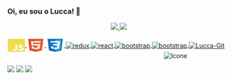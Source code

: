 ### Oi, eu sou o Lucca! 👋

<div align="center">
  <a href="https://github.com/luccarendall">
  <img height="125" src="https://github-readme-stats.vercel.app/api?username=luccarendall&show_icons=true&theme=github_dark&include_all_commits=true&count_private=true"/>
  <img height="125" src="https://github-readme-stats.vercel.app/api/top-langs/?username=luccarendall&layout=compact&langs_count=7&theme=github_dark"/>      
</div>
  
  <div style="display: inline_block"><br>
    
  <img align="center" alt="Lucca-Js" height="30" width="40" src="https://raw.githubusercontent.com/devicons/devicon/master/icons/javascript/javascript-plain.svg">
  <img align="center" alt="Lucca-HTML" height="30" width="40" src="https://raw.githubusercontent.com/devicons/devicon/master/icons/html5/html5-original.svg">
  <img align="center" alt="Lucca-CSS" height="30" width="40" src="https://raw.githubusercontent.com/devicons/devicon/master/icons/css3/css3-original.svg">
  <img align="center" alt="redux" height="30" width="30" src="https://cdn.worldvectorlogo.com/logos/redux.svg">
  <img align="center" alt="react" height="30" width="35" src="https://upload.wikimedia.org/wikipedia/commons/thumb/a/a7/React-icon.svg/2300px-React-icon.svg.png">
  <img align="center" alt="bootstrap" height="40" width="45" src="https://brandlogos.net/wp-content/uploads/2021/09/bootstrap-logo.png">
  <img align="center" alt="bootstrap" height="30" width="40" src="https://upload.wikimedia.org/wikipedia/commons/thumb/d/d5/Tailwind_CSS_Logo.svg/768px-Tailwind_CSS_Logo.svg.png">
  <img align="center" alt="Lucca-Git" height="60" width="80" src="https://cdn.jsdelivr.net/gh/devicons/devicon/icons/git/git-plain-wordmark.svg">
  <img align="right" alt="Icone" height="112" width="150" src= "https://i.pinimg.com/originals/f7/46/fc/f746fccce17d810554a5d40ce7a985f5.gif">
  </div>
    
##
<div>
  <a href="https://instagram.com/luccarendall" target="_blank"><img src="https://img.shields.io/badge/-Instagram-%23E4405F?style=for-the-badge&logo=instagram&logoColor=white" target="_blank"></a>
  <a href = "mailto:luccarendall1@gmail.com"><img src="https://img.shields.io/badge/-Gmail-%23333?style=for-the-badge&logo=gmail&logoColor=white" target="_blank"></a>
  <a href="https://www.linkedin.com/in/lucca-rendall" target="_blank"><img src="https://img.shields.io/badge/-LinkedIn-%230077B5?style=for-the-badge&logo=linkedin&logoColor=white" target="_blank"></a> 
</div>
